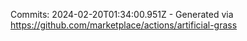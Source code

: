 Commits: 2024-02-20T01:34:00.951Z - Generated via https://github.com/marketplace/actions/artificial-grass
<br>
